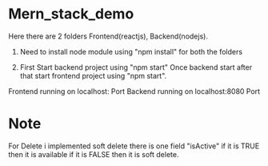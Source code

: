 # Mern_stack_demo
Here there are 2 folders Frontend(reactjs), Backend(nodejs).

1. Need to install node module using "npm install" for both the folders

2. First Start backend project using "npm start" Once backend start after that start frontend project using "npm start".

Frontend running on localhost: Port
Backend running on localhost:8080 Port

# Note
For Delete i implemented soft delete there is one field "isActive" if it is TRUE then it is available if it is FALSE then it is soft delete.
